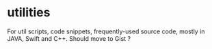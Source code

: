 utilities
=========

For util scripts, code snippets, frequently-used source code, mostly in JAVA, Swift and C++. Should move to Gist ?
